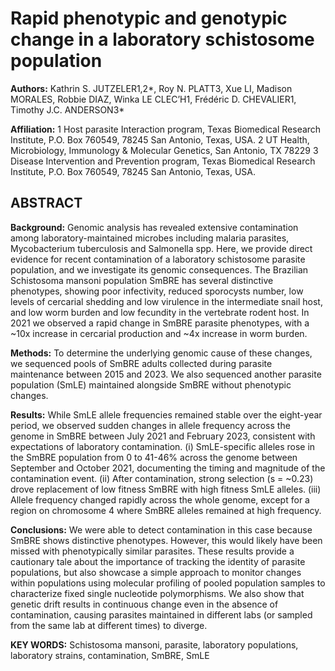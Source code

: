 # Rapid phenotypic and genotypic change in a laboratory schistosome population

__Authors:__ Kathrin S. JUTZELER1,2*, Roy N. PLATT3, Xue LI, Madison MORALES, Robbie DIAZ, Winka LE CLEC’H1, Frédéric D. CHEVALIER1, Timothy J.C. ANDERSON3*

__Affiliation:__
1 Host parasite Interaction program, Texas Biomedical Research Institute, P.O. Box 760549, 78245 San Antonio, Texas, USA.
2 UT Health, Microbiology, Immunology & Molecular Genetics, San Antonio, TX 78229 
3 Disease Intervention and Prevention program, Texas Biomedical Research Institute, P.O. Box 760549, 78245 San Antonio, Texas, USA.

## ABSTRACT
**Background:** Genomic analysis has revealed extensive contamination among laboratory-maintained microbes including malaria parasites, Mycobacterium tuberculosis and Salmonella spp. Here, we provide direct evidence for recent contamination of a laboratory schistosome parasite population, and we investigate its genomic consequences. The Brazilian Schistosoma mansoni population SmBRE has several distinctive phenotypes, showing poor infectivity, reduced sporocysts number, low levels of cercarial shedding and low virulence in the intermediate snail host, and low worm burden and low fecundity in the vertebrate rodent host. In 2021 we observed a rapid change in SmBRE parasite phenotypes, with a ~10x increase in cercarial production and ~4x increase in worm burden. 

**Methods:** To determine the underlying genomic cause of these changes, we sequenced pools of SmBRE adults collected during parasite maintenance between 2015 and 2023. We also sequenced another parasite population (SmLE) maintained alongside SmBRE without phenotypic changes. 

**Results:** While SmLE allele frequencies remained stable over the eight-year period, we observed sudden changes in allele frequency across the genome in SmBRE between July 2021 and February 2023, consistent with expectations of laboratory contamination. (i) SmLE-specific alleles rose in the SmBRE population from 0 to 41-46% across the genome between September and October 2021, documenting the timing and magnitude of the contamination event. (ii) After contamination, strong selection (s = ~0.23) drove replacement of low fitness SmBRE with high fitness SmLE alleles. (iii) Allele frequency changed rapidly across the whole genome, except for a region on chromosome 4 where SmBRE alleles remained at high frequency. 

**Conclusions:** We were able to detect contamination in this case because SmBRE shows distinctive phenotypes. However, this would likely have been missed with phenotypically similar parasites. These results provide a cautionary tale about the importance of tracking the identity of parasite populations, but also showcase a simple approach to monitor changes within populations using molecular profiling of pooled population samples to characterize fixed single nucleotide polymorphisms. We also show that genetic drift results in continuous change even in the absence of contamination, causing parasites maintained in different labs (or sampled from the same lab at different times) to diverge.

__KEY WORDS:__ Schistosoma mansoni, parasite, laboratory populations, laboratory strains, contamination, SmBRE, SmLE
